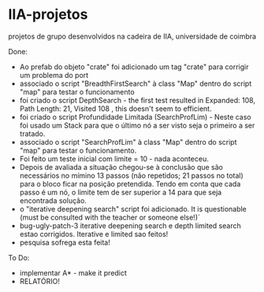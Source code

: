 # IIA-projetos
projetos de grupo desenvolvidos na cadeira de IIA, universidade de coimbra


Done:

- Ao prefab do objeto "crate" foi adicionado um tag "crate" para corrigir um problema do port 
- associado o script "BreadthFirstSearch" à class "Map" dentro do script "map" para testar o funcionamento
- foi criado o script DepthSearch - the first test resulted in Expanded: 108, Path Length: 21, Visited 108 , this doesn't seem to efficient.  
- foi criado o script Profundidade Limitada (SearchProfLim) - Neste caso foi usado um Stack para que o último nó a ser visto seja o primeiro a ser tratado.
- associado o script "SearchProfLim" à class "Map" dentro do script "map" para testar o funcionamento.
- Foi feito um teste inicial com limite = 10 - nada aconteceu.
- Depois de avaliada a situação chegou-se à conclusão que são necessários no mímino 13 passos (não repetidos; 21 passos no total) para o bloco ficar na posição pretendida. Tendo em conta que cada passo é um nó, o limite tem de ser superior a 14 para que seja encontrada solução.
- o "iterative deepening search" script foi adicionado. It is questionable (must be consulted with the teacher or someone else!)´
- bug-ugly-patch-3 iterative deepening search e depth limited search estao corrigidos. Iterative e limited sao feitos!
- pesquisa sofrega esta feita! 

To Do:

- implementar A* - make it predict 
- RELATÓRIO!
